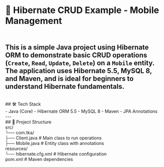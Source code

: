 # 📱 Hibernate CRUD Example - Mobile Management

<br> This is a simple Java project using **Hibernate ORM** to demonstrate basic CRUD operations (`Create`, `Read`, `Update`, `Delete`) on a `Mobile` entity. The application uses **Hibernate 5.5**, **MySQL 8**, and **Maven**, and is ideal for beginners to understand Hibernate fundamentals.
<br>
---
<br>
## 🛠️ Tech Stack
<br>
- Java (Core)
- Hibernate ORM 5.5
- MySQL 8
- Maven
- JPA Annotations
<br>
---
<br>
## 📂 Project Structure
<br> src/
<br> └── com.tka/
<br> ├── Client.java # Main class to run operations
<br> ├── Mobile.java # Entity class with annotations
<br> resources/
<br> └── hibernate.cfg.xml # Hibernate configuration
<br> pom.xml # Maven dependencies
